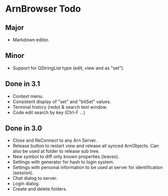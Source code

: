 ArnBrowser Todo
===============

Major
-----

* Markdown editor.


Minor
-----

* Support for QStringList type (edit, view and as "set").



Done in 3.1
-----------

* Context menu.
* Consistent display of "set" and "bitSet" values.
* Terminal history (redo) & search text window.
* Code edit search by key (Ctrl-F ...)


Done in 3.0
-----------

* Close and ReConnect to any Arn Server.
* Release button to restart view and release all synced ArnObjects.
  Can also be used at folder to release sub tree.
* New symbol to diff only known properties (leaves).
* Settings with generator for hash to login system.
* Settings with personal information to be used at server for identification (session).
* Chat dialog to server.
* Login dialog.
* Create and delete folders.
